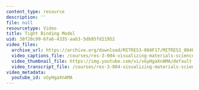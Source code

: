 ```yaml
---
content_type: resource
description: ''
file: null
resourcetype: Video
title: Tight Binding Model
uid: 38f28c99-6fa6-4335-aab3-5db95fd21952
video_files:
  archive_url: https://archive.org/download/MITRES3-004F17/MITRES3_004F17_2017EPFL_anon3_300k.mp4
  video_captions_file: /courses/res-3-004-visualizing-materials-science-fall-2017/9f6c2b9d1dca54ceac0e127e29ff797d_vGyHgaXnAMA.vtt
  video_thumbnail_file: https://img.youtube.com/vi/vGyHgaXnAMA/default.jpg
  video_transcript_file: /courses/res-3-004-visualizing-materials-science-fall-2017/dfc2f28c1dadfef432f7b2a2607efa20_vGyHgaXnAMA.pdf
video_metadata:
  youtube_id: vGyHgaXnAMA
---
```


